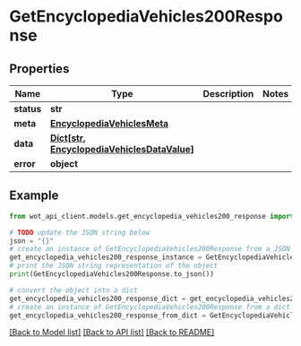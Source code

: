 # GetEncyclopediaVehicles200Response


## Properties

Name | Type | Description | Notes
------------ | ------------- | ------------- | -------------
**status** | **str** |  | 
**meta** | [**EncyclopediaVehiclesMeta**](EncyclopediaVehiclesMeta.md) |  | 
**data** | [**Dict[str, EncyclopediaVehiclesDataValue]**](EncyclopediaVehiclesDataValue.md) |  | 
**error** | **object** |  | 

## Example

```python
from wot_api_client.models.get_encyclopedia_vehicles200_response import GetEncyclopediaVehicles200Response

# TODO update the JSON string below
json = "{}"
# create an instance of GetEncyclopediaVehicles200Response from a JSON string
get_encyclopedia_vehicles200_response_instance = GetEncyclopediaVehicles200Response.from_json(json)
# print the JSON string representation of the object
print(GetEncyclopediaVehicles200Response.to_json())

# convert the object into a dict
get_encyclopedia_vehicles200_response_dict = get_encyclopedia_vehicles200_response_instance.to_dict()
# create an instance of GetEncyclopediaVehicles200Response from a dict
get_encyclopedia_vehicles200_response_from_dict = GetEncyclopediaVehicles200Response.from_dict(get_encyclopedia_vehicles200_response_dict)
```
[[Back to Model list]](../README.md#documentation-for-models) [[Back to API list]](../README.md#documentation-for-api-endpoints) [[Back to README]](../README.md)


